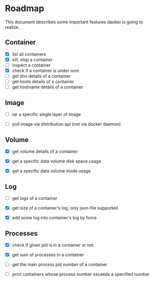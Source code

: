 # Roadmap

This document describes some important features daoker is going to realize.

## Container

- [x] list all containers
- [x] kill, stop a container
- [ ] inspect a container
- [x] check if a container is under oom
- [ ] get dns details of a container
- [ ] get hosts details of a container
- [ ] get hostname details of a container

## Image

- [ ] tar a specific single layer of image 
- [ ] pull image via distribution api (not via docker daemon)


## Volume

- [x] get volume details of a container
- [x] get a specific data volume disk space usage
- [x] get a specific data volume inode usage


## Log

- [ ] get logs of a container
- [x] get size of a container's log, only json-file supported
- [x] add some log into container's log by force


## Processes

- [x] check if given pid is in a container or not
- [x] get sum of processes in a container
- [ ] get the main process pid number of a container
- [ ] print containers whose process number exceeds a specified number


